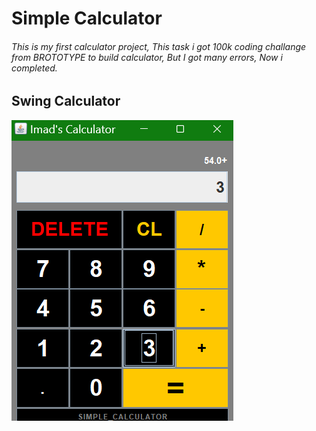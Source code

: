 # Simple Calculator
###### This is my first calculator project, This task i got 100k coding challange from BROTOTYPE to build calculator, But I got many errors, Now i completed.

## Swing Calculator

![alt text](https://github.com/Imad-Ibrahim-K/Swing-calculator/blob/main/image/Calculator.png)
